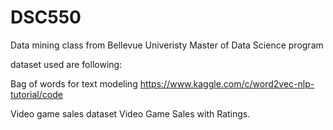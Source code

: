 # DSC550

Data mining class from Bellevue Univeristy Master of Data Science program

dataset used are following:

Bag of words for text modeling
https://www.kaggle.com/c/word2vec-nlp-tutorial/code

Video game sales dataset
Video Game Sales with Ratings. 
